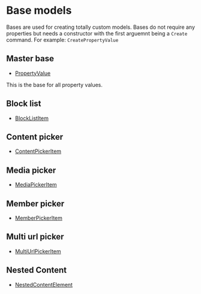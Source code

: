 # Base models

Bases are used for creating totally custom models. Bases do not require any properties but needs a constructor with the first arguemnt being a `Create` command. For example: `CreatePropertyValue` 

## Master base
* [PropertyValue](../../../src/Nikcio.UHeadless.Base/Properties/Models/PropertyValue.cs)

This is the base for all property values.

## Block list
* [BlockListItem](../../../src/Nikcio.UHeadless.Base/Properties/EditorsValues/BlockList/Models/BlockListItem.cs)

## Content picker
* [ContentPickerItem](../../../src/Nikcio.UHeadless.Base/Properties/EditorsValues/ContentPicker/Models/ContentPickerItem.cs)

## Media picker
* [MediaPickerItem](../../../src/Nikcio.UHeadless.Base/Properties/EditorsValues/MediaPicker/Models/MediaPickerItem.cs)

## Member picker
* [MemberPickerItem](../../../src/Nikcio.UHeadless.Base/Properties/EditorsValues/MemberPicker/Models/MemberPickerItem.cs)

## Multi url picker
* [MultiUrlPickerItem](../../../src/Nikcio.UHeadless.Base/Properties/EditorsValues/MultiUrlPicker/Models/MultiUrlPickerItem.cs)

## Nested Content
* [NestedContentElement](../../../src/Nikcio.UHeadless.Base/Properties/EditorsValues/NestedContent/Models/NestedContentElement.cs)